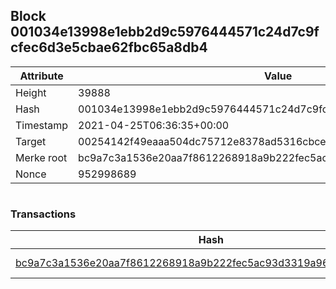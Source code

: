 ## Block 001034e13998e1ebb2d9c5976444571c24d7c9fcfec6d3e5cbae62fbc65a8db4

Attribute | Value
--- | ---
Height | 39888
Hash | 001034e13998e1ebb2d9c5976444571c24d7c9fcfec6d3e5cbae62fbc65a8db4
Timestamp | 2021-04-25T06:36:35+00:00
Target | 00254142f49eaaa504dc75712e8378ad5316cbcead634704b3734b6271167cc4
Merke root | bc9a7c3a1536e20aa7f8612268918a9b222fec5ac93d3319a9657fcd4d7ac06b
Nonce | 952998689

```

```

### Transactions

Hash | Amount
--- | ---
[bc9a7c3a1536e20aa7f8612268918a9b222fec5ac93d3319a9657fcd4d7ac06b](bc9a7c3a1536e20aa7f8612268918a9b222fec5ac93d3319a9657fcd4d7ac06b.md) | 10.00000000 SKEPTI 
